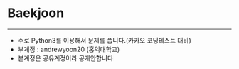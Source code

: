# Baekjoon
***
- 주로 Python3를 이용해서 문제를 풉니다.(카카오 코딩테스트 대비)
- 부계정 : andrewyoon20 (홍익대학교)
- 본계정은 공유계정이라 공개안합니다
